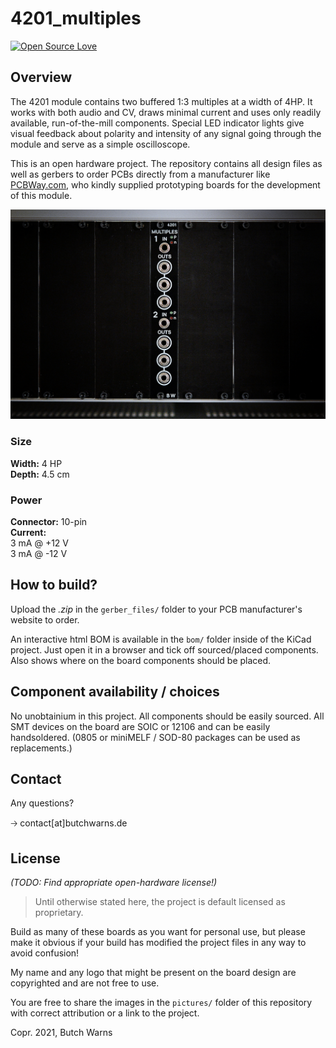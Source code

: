 # 4201_multiples
[![Open Source Love](https://badges.frapsoft.com/os/v1/open-source.png?v=103)](https://github.com/ellerbrock/open-source-badges/)

## Overview
The 4201 module contains two buffered 1:3 multiples at a width of 4HP. It works with both audio and CV, draws minimal current and uses only readily available, run-of-the-mill components. Special LED indicator lights give visual feedback about polarity and intensity of any signal going through the module and serve as a simple oscilloscope.  

This is an open hardware project. The repository contains all design files as well as gerbers to order PCBs directly from a manufacturer like [PCBWay.com](https://pcbway.com/), who kindly supplied prototyping boards for the development of this module.  

![4201 module front](images/4201_img_front.jpg)

### Size
__Width:__ 4 HP  
__Depth:__ 4.5 cm
### Power
__Connector:__ 10-pin  
__Current:__  
3 mA @ +12 V  
3 mA @ -12 V  

## How to build?

Upload the *.zip* in the `gerber_files/` folder to your PCB manufacturer's website to order.

An interactive html BOM is available in the `bom/` folder inside of the KiCad project. Just open it in a browser and tick off sourced/placed components.  
Also shows where on the board components should be placed.  

## Component availability / choices

No unobtainium in this project. All components should be easily sourced. All SMT devices on the board are SOIC or 12106 and can be easily handsoldered. (0805 or miniMELF / SOD-80 packages can be used as replacements.)

## Contact

Any questions?   

🡢 contact[at]butchwarns.de

## License

*(TODO: Find appropriate open-hardware license!)*

> Until otherwise stated here, the project is default licensed as proprietary.

Build as many of these boards as you want for personal use, but please make it obvious if your build has modified the project files in any way to avoid confusion!  

My name and any logo that might be present on the board design are copyrighted and are not free to use.

You are free to share the images in the `pictures/` folder of this repository with correct attribution or a link to the project.  

Copr. 2021, Butch Warns
